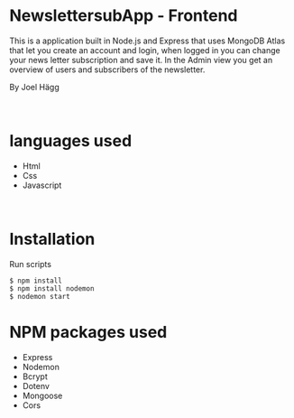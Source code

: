# NewslettersubApp - Frontend

This is a application built in Node.js and Express that uses MongoDB Atlas that let you create an account and login, when logged in you can change your news letter subscription and save it.
In the Admin view you get an overview of users and subscribers of the newsletter.

By Joel Hägg

<br>

# languages used

- Html
- Css
- Javascript

<br>

# Installation

Run scripts

```
$ npm install
$ npm install nodemon
$ nodemon start
```

# NPM packages used

- Express
- Nodemon
- Bcrypt
- Dotenv
- Mongoose
- Cors

